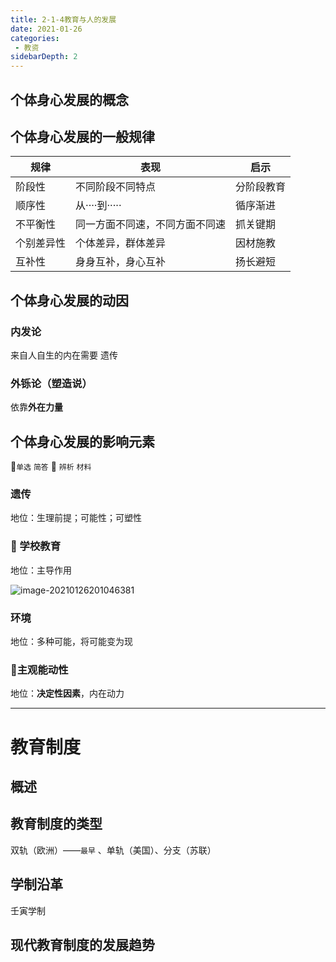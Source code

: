 ```yaml
---
title: 2-1-4教育与人的发展
date: 2021-01-26
categories:
 - 教资
sidebarDepth: 2
---
```


## 个体身心发展的概念

## 个体身心发展的一般规律

| 规律       | 表现                           | 启示       |
| ---------- | ------------------------------ | ---------- |
| 阶段性     | 不同阶段不同特点               | 分阶段教育 |
| 顺序性     | 从····到·····                  | 循序渐进   |
| 不平衡性   | 同一方面不同速，不同方面不同速 | 抓关键期   |
| 个别差异性 | 个体差异，群体差异             | 因材施教   |
| 互补性     | 身身互补，身心互补             | 扬长避短   |

## 个体身心发展的动因

### 内发论

来自人自生的内在需要  遗传

### 外铄论（塑造说）

依靠**外在力量**

## 个体身心发展的影响元素

:rocket:`单选` `简答` :rocket: `辨析` `材料`

### 遗传

地位：生理前提；可能性；可塑性

### :rocket: 学校教育

地位：主导作用

![image-20210126201046381](https://gitee.com/u4250/Pic/raw/master/image/image-20210126201046381.png)

### 环境

地位：多种可能，将可能变为现

### :rocket:主观能动性

地位：**决定性因素**，内在动力

------

# 教育制度

## 概述

## 教育制度的类型

双轨（欧洲）——`最早` 、单轨（美国）、分支（苏联）

## 学制沿革

壬寅学制



## 现代教育制度的发展趋势